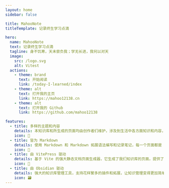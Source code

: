 ```yaml
---
layout: home
sidebar: false

title: MahooNote
titleTemplate: 记录终生学习点滴

hero:
  name: MahooNote
  text: 记录终生学习点滴
  tagline: 身不饥寒，天未尝负我；学无长进，我何以对天
  image:
    src: /logo.svg
    alt: Vitest
  actions:
    - theme: brand
      text: 开始阅读
      link: /today-I-learned/index
    - theme: alt
      text: 打开我的主页
      link: https://mahoo12138.cn
    - theme: alt
      text: 打开我的 Github
      link: https://github.com/mahoo12138

features:
  - title: 多样的主题和内容
    details: 本知识库和所生成的页面均由创作者们维护，涉及到生活中各方面知识和内容，也不乏我们的回忆和畅想。
    icon: 🌈
  - title: 皆为 Markdown
    details: 使用 Markdown 和 Markdown 拓展语法编写和记录笔记，每一个页面都是 Markdown 文件。
    icon: 📃
  - title: 由 VitePress 驱动
    details: 基于 Vite 的强大静态文档页面生成器，它生成了我们知识库的页面，提供了简单易用的主题和工具。
    icon: 🚀
  - title: 由 Obsidian 驱动
    details: 强大的知识库管理工具，支持花样繁多的插件和拓展，让知识管理变得更加简单。
    icon: 🗃
---
```

